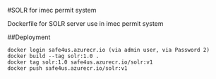 #SOLR for imec permit system

Dockerfile for SOLR server use in imec permit system

##Deployment

```
docker login safe4us.azurecr.io (via admin user, via Password 2)
docker build --tag solr:1.0 .
docker tag solr:1.0 safe4us.azurecr.io/solr:v1
docker push safe4us.azurecr.io/solr:v1
```